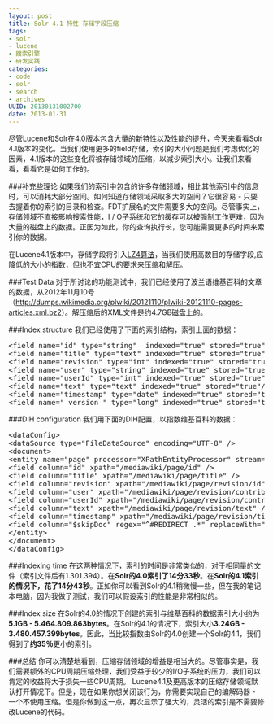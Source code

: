 ```yaml
--- 
layout: post
title: Solr 4.1 特性-存储字段压缩
tags: 
- solr
- lucene
- 搜索引擎
- 研发实践
categories:
- code
- solr
- search
- archives
UUID: 20130131002700
date: 2013-01-31
---
```


尽管Lucene和Solr在4.0版本包含大量的新特性以及性能的提升，今天来看看Solr 4.1版本的变化。当我们使用更多的field存储，索引的大小问题是我们考虑优化的因素，4.1版本的这些变化将被存储领域的压缩，以减少索引大小。让我们来看看，看看它是如何工作的。

###补充些理论
如果我们的索引中包含的许多存储领域，相比其他索引中的信息时，可以消耗大部分空间。如何知道存储领域采取多大的空间？它很容易 - 只要去握着你的索引的目录和检查。FDT扩展名的文件需要多大的空间。尽管事实上，存储领域不直接影响搜索性能，I / O子系统和它的缓存可以被强制工作更难，因为大量的磁盘上的数据。正因为如此，你的查询执行长，您可能需要更多的时间来索引你的数据。

在Lucene4.1版本中，存储字段将引入<a href="http://code.google.com/p/lz4/" alt="LZ4算法" target="_bank">LZ4算法</a>，当我们使用高数目的存储字段,应降低的大小的指数，但也不宜CPU的要求来压缩和解压。

###Test Data
对于所讨论的功能测试中，我们已经使用了波兰语维基百科的文章的数据，从2012年11月10号（<a href="http://dumps.wikimedia.org/plwiki/20121110/plwiki-20121110-pages-articles.xml.bz2" alt="维基百科数据" target="_bank">http://dumps.wikimedia.org/plwiki/20121110/plwiki-20121110-pages-articles.xml.bz2</a>）。解压缩后的XML文件是约4.7GB磁盘上的。

###Index structure
我们已经使用了下面的索引结构，索引上面的数据：
<pre id="xml">
&lt;field name="id" type="string"  indexed="true" stored="true" required="true"/&gt;
&lt;field name="title" type="text" indexed="true" stored="true"/&gt;
&lt;field name="revision" type="int" indexed="true" stored="true"/&gt;
&lt;field name="user" type="string" indexed="true" stored="true"/&gt;
&lt;field name="userId" type="int" indexed="true" stored="true"/&gt;
&lt;field name="text" type="text" indexed="true" stored="true"/&gt;
&lt;field name="timestamp" type="date" indexed="true" stored="true"/&gt;
&lt;field name="_version_" type="long" indexed="true" stored="true"/&gt;
</pre>

###DIH configuration
我们用下面的DIH配置，以指数维基百科的数据：
<pre id="xml">
&lt;dataConfig&gt;
&lt;dataSource type="FileDataSource" encoding="UTF-8" /&gt;
&lt;document&gt;
&lt;entity name="page" processor="XPathEntityProcessor" stream="true" forEach="/mediawiki/page/" url="/home/data/wikipedia/plwiki-20121110-pages-articles.xml" transformer="RegexTransformer,DateFormatTransformer"&gt;
&lt;field column="id" xpath="/mediawiki/page/id" /&gt;
&lt;field column="title" xpath="/mediawiki/page/title" /&gt;
&lt;field column="revision" xpath="/mediawiki/page/revision/id" /&gt;
&lt;field column="user" xpath="/mediawiki/page/revision/contributor/username" /&gt;
&lt;field column="userId" xpath="/mediawiki/page/revision/contributor/id" /&gt;
&lt;field column="text" xpath="/mediawiki/page/revision/text" /&gt;
&lt;field column="timestamp" xpath="/mediawiki/page/revision/timestamp" dateTimeFormat="yyyy-MM-dd'T'hh:mm:ss'Z'" /&gt;
&lt;field column="$skipDoc" regex="^#REDIRECT .*" replaceWith="true" sourceColName="text"/&gt;
&lt;/entity&gt;
&lt;/document&gt;
&lt;/dataConfig&gt;
</pre>

###Indexing time
在这两种情况下，索引的时间是非常类似的，对于相同量的文件（索引文件后有1.301.394）。在<strong>Solr的4.0索引了14分33秒</strong>。在<strong>Solr的4.1索引的情况下，花了14分43秒</strong>。正如你可以看到Solr的4.1稍微慢一些，但在我的笔记本电脑，因为我做了测试，我们可以假设索引的性能是非常相似的。

###Index size
在Solr的4.0的情况下创建的索引与维基百科的数据索引大小约为<strong>5.1GB - 5.464.809.863bytes</strong>。在Solr的4.1的情况下，索引大小<strong>3.24GB - 3.480.457.399bytes</strong>。因此，当比较指数由Solr的4.0创建一个Solr的4.1，我们得到了<strong>约35％</strong>更小的索引。

###总结
你可以清楚地看到，压缩存储领域的增益是相当大的。尽管事实是，我们需要额外的CPU周期压缩处理，我们受益于较少的I/O子系统的压力，我们可以肯定的收益将大于损失一些CPU周期。
Lucene4.1及更高版本的压缩存储领域默认打开情况下。但是，现在如果你想关闭该行为，你需要实现自己的编解码器 - 一个不使用压缩。但是你做到这一点，再次显示了强大的，灵活的索引是不需要修改Lucene的代码。

